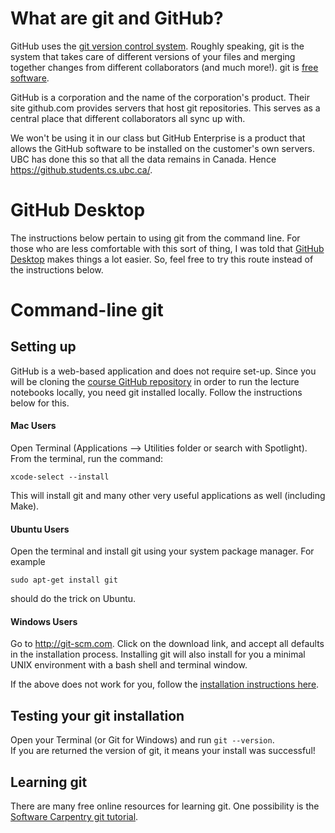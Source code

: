 # What are git and GitHub?

GitHub uses the [git version control system](https://en.wikipedia.org/wiki/Git). Roughly speaking, git is the system that takes care of different versions of your files and merging together changes from different collaborators (and much more!). git is [free software](https://en.wikipedia.org/wiki/Free_software). 

GitHub is a corporation and the name of the corporation's product. Their site github.com provides servers that host git repositories. This serves as a central place that different collaborators all sync up with. 

We won't be using it in our class but GitHub Enterprise is a product that allows the GitHub software to be installed on the customer's own servers. UBC has done this so that all the data remains in Canada. Hence https://github.students.cs.ubc.ca/.

# GitHub Desktop

The instructions below pertain to using git from the command line. For those who are less comfortable with this sort of thing, I was told that [GitHub Desktop](https://desktop.github.com/) makes things a lot easier. So, feel free to try this route instead of the instructions below.

# Command-line git

## Setting up

GitHub is a web-based application and does not require set-up. Since you will be cloning the [course GitHub repository](https://github.com/UBC-CS/cpsc330-2025S1) in order to run the lecture notebooks locally, you need git installed locally. Follow the instructions below for this. 

#### Mac Users

Open Terminal (Applications –> Utilities folder or search with Spotlight). From the terminal, run the command:

```
xcode-select --install
```

This will install git and many other very useful applications as well (including Make).

#### Ubuntu Users

Open the terminal and install git using your system package manager. For example

```
sudo apt-get install git
```

should do the trick on Ubuntu.

#### Windows Users

Go to http://git-scm.com. Click on the download link, and accept all defaults in the installation process. 
Installing git will also install for you a minimal UNIX environment with a bash shell and terminal window. 


If the above does not work for you, follow the [installation instructions here](https://git-scm.com/book/en/v2/Getting-Started-Installing-Git).

## Testing your git installation

Open your Terminal (or Git for Windows) and run `git --version`.  
If you are returned the version of git, it means your install was successful!

## Learning git

There are many free online resources for learning git. One possibility is the [Software Carpentry git tutorial](https://swcarpentry.github.io/git-novice/). 

